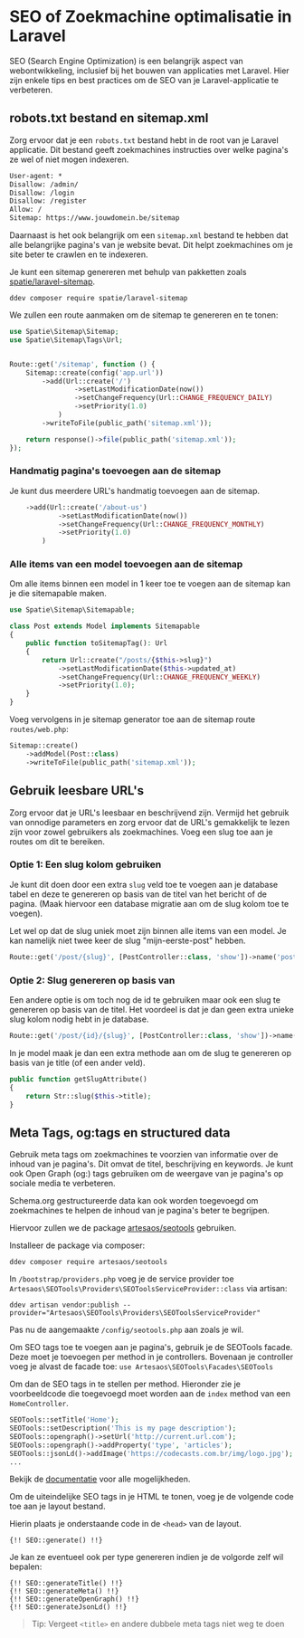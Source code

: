 # SEO of Zoekmachine optimalisatie in Laravel

SEO (Search Engine Optimization) is een belangrijk aspect van webontwikkeling, inclusief bij het bouwen van applicaties met Laravel. Hier zijn enkele tips en best practices om de SEO van je Laravel-applicatie te verbeteren.

## robots.txt bestand en sitemap.xml
Zorg ervoor dat je een `robots.txt` bestand hebt in de root van je Laravel applicatie. Dit bestand geeft zoekmachines instructies over welke pagina's ze wel of niet mogen indexeren.

``` txt
User-agent: *
Disallow: /admin/
Disallow: /login
Disallow: /register
Allow: /
Sitemap: https://www.jouwdomein.be/sitemap
``` 

Daarnaast is het ook belangrijk om een `sitemap.xml` bestand te hebben dat alle belangrijke pagina's van je website bevat. Dit helpt zoekmachines om je site beter te crawlen en te indexeren.

Je kunt een sitemap genereren met behulp van pakketten zoals [spatie/laravel-sitemap](https://github.com/spatie/laravel-sitemap
).

```shell
ddev composer require spatie/laravel-sitemap
```

We zullen een route aanmaken om de sitemap te genereren en te tonen:

``` php
use Spatie\Sitemap\Sitemap;
use Spatie\Sitemap\Tags\Url;


Route::get('/sitemap', function () {
    Sitemap::create(config('app.url'))
        ->add(Url::create('/')
                ->setLastModificationDate(now())
                ->setChangeFrequency(Url::CHANGE_FREQUENCY_DAILY)
                ->setPriority(1.0)
            )
        ->writeToFile(public_path('sitemap.xml'));

    return response()->file(public_path('sitemap.xml'));
});
```

### Handmatig pagina's toevoegen aan de sitemap

Je kunt dus meerdere URL's handmatig toevoegen aan de sitemap.

``` php
    ->add(Url::create('/about-us')
            ->setLastModificationDate(now())
            ->setChangeFrequency(Url::CHANGE_FREQUENCY_MONTHLY)
            ->setPriority(1.0)
        )
```

### Alle items van een model toevoegen aan de sitemap

Om alle items binnen een model in 1 keer toe te voegen aan de sitemap kan je die sitemapable maken.

``` php
use Spatie\Sitemap\Sitemapable;

class Post extends Model implements Sitemapable
{
    public function toSitemapTag(): Url
    {
        return Url::create("/posts/{$this->slug}")
            ->setLastModificationDate($this->updated_at)
            ->setChangeFrequency(Url::CHANGE_FREQUENCY_WEEKLY)
            ->setPriority(1.0);
    }
}

```

Voeg vervolgens in je sitemap generator toe aan de sitemap route `routes/web.php`:

``` php
Sitemap::create()
    ->addModel(Post::class)
    ->writeToFile(public_path('sitemap.xml'));
```

## Gebruik leesbare URL's
Zorg ervoor dat je URL's leesbaar en beschrijvend zijn. Vermijd het gebruik van onnodige parameters en zorg ervoor dat de URL's gemakkelijk te lezen zijn voor zowel gebruikers als zoekmachines. Voeg een slug toe aan je routes om dit te bereiken.

### Optie 1: Een slug kolom gebruiken

Je kunt dit doen door een extra `slug` veld toe te voegen aan je database tabel en deze te genereren op basis van de titel van het bericht of de pagina. (Maak hiervoor een database migratie aan om de slug kolom toe te voegen).

Let wel op dat de slug uniek moet zijn binnen alle items van een model. Je kan namelijk niet twee keer de slug "mijn-eerste-post" hebben.

``` php
Route::get('/post/{slug}', [PostController::class, 'show'])->name('posts.show');
```

### Optie 2: Slug genereren op basis van 

Een andere optie is om toch nog de id te gebruiken maar ook een slug te genereren op basis van de titel. Het voordeel is dat je dan geen extra unieke slug kolom nodig hebt in je database.

``` php
Route::get('/post/{id}/{slug}', [PostController::class, 'show'])->name('posts.show');
``` 

In je model maak je dan een extra methode aan om de slug te genereren op basis van je title (of een ander veld).

``` php
public function getSlugAttribute()
{
    return Str::slug($this->title);
}
```

## Meta Tags, og:tags en structured data

Gebruik meta tags om zoekmachines te voorzien van informatie over de inhoud van je pagina's. Dit omvat de titel, beschrijving en keywords. Je kunt ook Open Graph (og:) tags gebruiken om de weergave van je pagina's op sociale media te verbeteren.

Schema.org gestructureerde data kan ook worden toegevoegd om zoekmachines te helpen de inhoud van je pagina's beter te begrijpen.

Hiervoor zullen we de package [artesaos/seotools](https://github.com/artesaos/seotools) gebruiken.

Installeer de package via composer:

``` shell
ddev composer require artesaos/seotools
```

In `/bootstrap/providers.php` voeg je de service provider toe `Artesaos\SEOTools\Providers\SEOToolsServiceProvider::class` via artisan:

```shell
ddev artisan vendor:publish --provider="Artesaos\SEOTools\Providers\SEOToolsServiceProvider"
```

Pas nu de aangemaakte `/config/seotools.php` aan zoals je wil.

Om SEO tags toe te voegen aan je pagina's, gebruik je de SEOTools facade. Deze moet je toevoegen per method in je controllers.
Bovenaan je controller voeg je alvast de facade toe: `use Artesaos\SEOTools\Facades\SEOTools`

Om dan de SEO tags in te stellen per method. Hieronder zie je voorbeeldcode die toegevoegd moet worden aan de `index` method van een `HomeController`.

```php
SEOTools::setTitle('Home');
SEOTools::setDescription('This is my page description');
SEOTools::opengraph()->setUrl('http://current.url.com');
SEOTools::opengraph()->addProperty('type', 'articles');
SEOTools::jsonLd()->addImage('https://codecasts.com.br/img/logo.jpg');
...
```
Bekijk de [documentatie](https://github.com/artesaos/seotools) voor alle mogelijkheden.

Om de uiteindelijke SEO tags in je HTML te tonen, voeg je de volgende code toe aan je layout bestand.

Hierin plaats je onderstaande code in de `<head>` van de layout.

```blade
{!! SEO::generate() !!}
```

Je kan ze eventueel ook per type genereren indien je de volgorde zelf wil bepalen:

```blade
{!! SEO::generateTitle() !!}
{!! SEO::generateMeta() !!}
{!! SEO::generateOpenGraph() !!}
{!! SEO::generateJsonLd() !!}
```

> Tip: Vergeet `<title>` en andere dubbele meta tags niet weg te doen